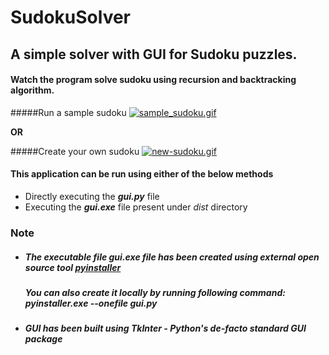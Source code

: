 # SudokuSolver
## A simple solver with GUI for Sudoku puzzles.

#### Watch the program solve sudoku using recursion and backtracking algorithm. 


#####Run a sample sudoku
<a href="https://gifyu.com/image/Q2xz"><img src="https://s7.gifyu.com/images/sample_sudoku.gif" alt="sample_sudoku.gif" border="0" /></a>

<b>OR</b>

#####Create your own sudoku
<a href="https://gifyu.com/image/Q2sP"><img src="https://s7.gifyu.com/images/new-sudoku.gif" alt="new-sudoku.gif" border="0" /></a>

#### This application can be run using either of the below methods
- Directly executing the <b><i>gui.py</i></b> file
- Executing the <b><i>gui.exe</i></b> file present under <i>dist</i> directory
    
### Note
- ##### The executable file gui.exe  file has been created using external open source tool <a href='http://www.pyinstaller.org/'>pyinstaller</a>

  ##### You can also create it locally by running following command: <i>pyinstaller.exe --onefile gui.py</i>
  
- ##### GUI has been built using TkInter - Python's de-facto standard GUI package
